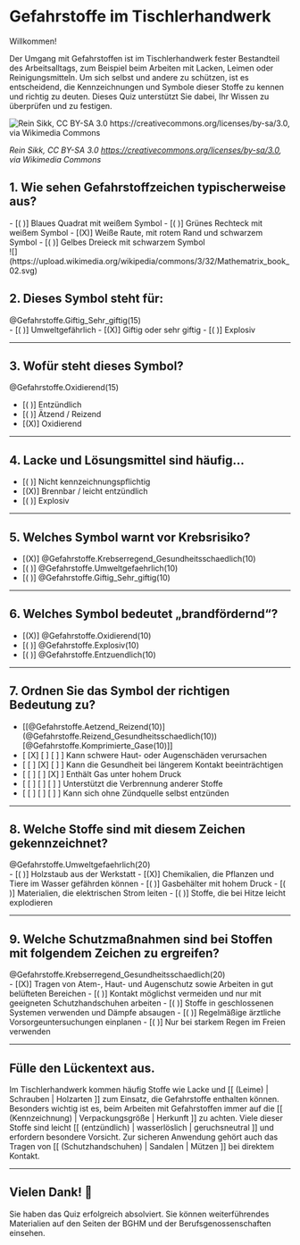 <!--
author: Volker Göhler
email: volker.goehler@informatik.tu-freiberg
version: 0.0.2
language: de
narrator: Deutsch Female
date: 2025-06-27
logo: https://raw.githubusercontent.com/Ifi-DiAgnostiK-Project/LiaScript-Courses/refs/heads/main/img/Logo_234px.png
icon: https://raw.githubusercontent.com/Ifi-DiAgnostiK-Project/LiaScript-Courses/refs/heads/main/img/Logo_234px.png

import: https://raw.githubusercontent.com/Ifi-DiAgnostiK-Project/Piktogramme/refs/heads/main/makros.md
import: https://raw.githubusercontent.com/Ifi-DiAgnostiK-Project/LiaScript_DragAndDrop_Template/refs/heads/main/README.md
import: https://raw.githubusercontent.com/Ifi-DiAgnostiK-Project/LiaScript_ImageQuiz/refs/heads/main/README.md

tags:
    - tischler
    - gefahrstoffe

@style
.flex-container {
    display: flex;[](https://liascript.github.io/LiveEditor/liascript/index.html?#5)
    flex-wrap: wrap; /* Allows the items to wrap as needed */
    align-items: stretch;
    gap: 20px; /* Adds both horizontal and vertical spacing between items */
}

.flex-child {
    flex: 1;
    margin-right: 20px; /* Adds space between the columns */
}

@media (max-width: 600px) {
    .flex-child {
        flex: 100%; /* Makes the child divs take up the full width on slim devices */
        margin-right: 0; /* Removes the right margin */
    }
}
@end

-->

# Gefahrstoffe im Tischlerhandwerk

Willkommen!

Der Umgang mit Gefahrstoffen ist im Tischlerhandwerk fester Bestandteil des Arbeitsalltags, zum Beispiel beim Arbeiten mit Lacken, Leimen oder Reinigungsmitteln. Um sich selbst und andere zu schützen, ist es entscheidend, die Kennzeichnungen und Symbole dieser Stoffe zu kennen und richtig zu deuten. Dieses Quiz unterstützt Sie dabei, Ihr Wissen zu überprüfen und zu festigen.

![Rein Sikk, CC BY-SA 3.0 <https://creativecommons.org/licenses/by-sa/3.0>, via Wikimedia Commons](https://upload.wikimedia.org/wikipedia/commons/c/c4/Aru_Grupp_02.jpg)

_Rein Sikk, CC BY-SA 3.0 <https://creativecommons.org/licenses/by-sa/3.0>, via Wikimedia Commons_<!--style="font-size:x-small;"-->

## 1. Wie sehen Gefahrstoffzeichen typischerweise aus?

<section class="flex-container">
<div class="flex-child">
<!-- data-randomize -->
- [( )] Blaues Quadrat mit weißem Symbol
- [( )] Grünes Rechteck mit weißem Symbol
- [(X)] Weiße Raute, mit rotem Rand und schwarzem Symbol
- [( )] Gelbes Dreieck mit schwarzem Symbol
</div>
<!--class="flex-child"-->
![](https://upload.wikimedia.org/wikipedia/commons/3/32/Mathematrix_book_02.svg)

</section>

## 2. Dieses Symbol steht für:

<section class="flex-container">
<div class="flex-child">
@Gefahrstoffe.Giftig_Sehr_giftig(15)
</div>
<div class="flex-child">
<!-- data-randomize -->
- [( )] Umweltgefährlich
- [(X)] Giftig oder sehr giftig
- [( )] Explosiv
</div>
</section>

---

## 3. Wofür steht dieses Symbol?

<section class="flex-container">
<div class="flex-child">
@Gefahrstoffe.Oxidierend(15)
</div>
<div class="flex-child">

<!-- data-randomize -->
- [( )] Entzündlich
- [( )] Ätzend / Reizend
- [(X)] Oxidierend
</div>
</section>

---

## 4. Lacke und Lösungsmittel sind häufig...

<!-- data-randomize -->
- [( )] Nicht kennzeichnungspflichtig
- [(X)] Brennbar / leicht entzündlich
- [( )] Explosiv

---

## 5. Welches Symbol warnt vor Krebsrisiko?

<!-- data-randomize -->
- [(X)] @Gefahrstoffe.Krebserregend_Gesundheitsschaedlich(10)
- [( )] @Gefahrstoffe.Umweltgefaehrlich(10)
- [( )] @Gefahrstoffe.Giftig_Sehr_giftig(10)

---

## 6. Welches Symbol bedeutet „brandfördernd“?

<!-- data-randomize -->
- [(X)] @Gefahrstoffe.Oxidierend(10)
- [( )] @Gefahrstoffe.Explosiv(10)
- [( )] @Gefahrstoffe.Entzuendlich(10)

---

## 7. Ordnen Sie das Symbol der richtigen Bedeutung zu?

<!-- data-randomize -->
- [[@Gefahrstoffe.Aetzend_Reizend(10)] (@Gefahrstoffe.Reizend_Gesundheitsschaedlich(10)) [@Gefahrstoffe.Komprimierte_Gase(10)]]
- [    [X]           [ ]             [ ]     ]  Kann schwere Haut- oder Augenschäden verursachen
- [    [ ]           [X]             [ ]     ]  Kann die Gesundheit bei längerem Kontakt beeinträchtigen
- [    [ ]           [ ]             [X]     ]  Enthält Gas unter hohem Druck
- [    [ ]           [ ]             [ ]     ]  Unterstützt die Verbrennung anderer Stoffe  <!-- absichtlich falsch -->
- [    [ ]           [ ]             [ ]     ]  Kann sich ohne Zündquelle selbst entzünden  <!-- absichtlich falsch -->

---

## 8. Welche Stoffe sind mit diesem Zeichen gekennzeichnet?

<section class="flex-container">
<div class="flex-child">
@Gefahrstoffe.Umweltgefaehrlich(20)
</div>
<div class="flex-child">
<!-- data-randomize -->
- [( )] Holzstaub aus der Werkstatt
- [(X)] Chemikalien, die Pflanzen und Tiere im Wasser gefährden können
- [( )] Gasbehälter mit hohem Druck
- [( )] Materialien, die elektrischen Strom leiten
- [( )] Stoffe, die bei Hitze leicht explodieren
</div>
</section>


---

## 9. Welche Schutzmaßnahmen sind bei Stoffen mit folgendem Zeichen zu ergreifen?
<section class="flex-container">
<div class="flex-child">
@Gefahrstoffe.Krebserregend_Gesundheitsschaedlich(20)
</div>
<div class="flex-child">
<!-- data-randomize -->
- [(X)] Tragen von Atem-, Haut- und Augenschutz sowie Arbeiten in gut belüfteten Bereichen
- [( )] Kontakt möglichst vermeiden und nur mit geeigneten Schutzhandschuhen arbeiten
- [( )] Stoffe in geschlossenen Systemen verwenden und Dämpfe absaugen
- [( )] Regelmäßige ärztliche Vorsorgeuntersuchungen einplanen
- [( )] Nur bei starkem Regen im Freien verwenden  <!-- weit weg von der richtigen Antwort -->
</div>
</section>

---

## Fülle den Lückentext aus.

<!-- data-randomize -->
Im Tischlerhandwerk kommen häufig Stoffe wie Lacke und [[ (Leime) | Schrauben | Holzarten ]] zum Einsatz, die Gefahrstoffe enthalten können.
Besonders wichtig ist es, beim Arbeiten mit Gefahrstoffen immer auf die [[ (Kennzeichnung) | Verpackungsgröße | Herkunft ]] zu achten.
Viele dieser Stoffe sind leicht [[ (entzündlich) | wasserlöslich | geruchsneutral ]] und erfordern besondere Vorsicht.
Zur sicheren Anwendung gehört auch das Tragen von [[ (Schutzhandschuhen) | Sandalen | Mützen ]] bei direktem Kontakt.

---

## Vielen Dank! 👐

Sie haben das Quiz erfolgreich absolviert. Sie können weiterführendes Materialien auf den Seiten der BGHM und der Berufsgenossenschaften einsehen.

